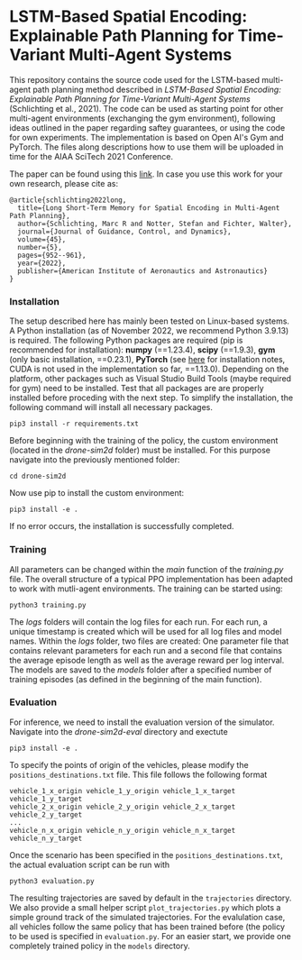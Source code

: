 # LSTM-Based Spatial Encoding: Explainable Path Planning for Time-Variant Multi-Agent Systems 
This repository contains the source code used for the LSTM-based multi-agent path planning method described in *LSTM-Based Spatial Encoding: Explainable Path Planning for Time-Variant Multi-Agent Systems* (Schlichting et al., 2021).
The code can be used as starting point for other multi-agent environments (exchanging the gym environment), following ideas outlined in the paper regarding saftey guarantees, 
or using the code for own experiments. The implementation is based on Open AI's Gym and PyTorch. The files along descriptions how to use them will be uploaded in time for the AIAA SciTech 2021 Conference.


The paper can be found using this [link](https://arc.aiaa.org/doi/10.2514/6.2021-1860). In case you use this work for your own research, please cite as:

```
@article{schlichting2022long,
  title={Long Short-Term Memory for Spatial Encoding in Multi-Agent Path Planning},
  author={Schlichting, Marc R and Notter, Stefan and Fichter, Walter},
  journal={Journal of Guidance, Control, and Dynamics},
  volume={45},
  number={5},
  pages={952--961},
  year={2022},
  publisher={American Institute of Aeronautics and Astronautics}
}
```

### Installation
The setup described here has mainly been tested on Linux-based systems. A Python installation (as of November 2022, we recommend Python 3.9.13) is required. The following Python packages are required (pip is recommended for installation): **numpy** (==1.23.4), **scipy** (==1.9.3), **gym** (only basic installation, ==0.23.1), **PyTorch** (see [here](https://pytorch.org/) for installation notes, CUDA is not used in the implementation so far, ==1.13.0). Depending on the platform, other packages such as Visual Studio Build Tools (maybe required for gym) need to be installed. Test that all packages are are properly installed before proceding with the next step. To simplify the installation, the following command will install all necessary packages.

```
pip3 install -r requirements.txt
```

Before beginning with the training of the policy, the custom environment (located in the *drone-sim2d* folder) must be installed. For this purpose navigate into the previously mentioned folder:
```
cd drone-sim2d
```
Now use pip to install the custom environment:
```
pip3 install -e .
```
If no error occurs, the installation is successfully completed.

### Training
All parameters can be changed within the *main* function of the *training.py* file. The overall structure of a typical PPO implementation has been adapted to work with mutli-agent environments. The training can be started using:
```
python3 training.py
```
The *logs* folders will contain the log files for each run. For each run, a unique timestamp is created which will be used for all log files and model names. Within the *logs* folder, two files are created: One parameter file that contains relevant parameters for each run and a second file that contains the average episode length as well as the average reward per log interval. The models are saved to the *models* folder after a specified number of training episodes (as defined in the beginning of the main function). 

### Evaluation
For inference, we need to install the evaluation version of the simulator. Navigate into the *drone-sim2d-eval* directory and exectute
```
pip3 install -e .
```
To specify the points of origin of the vehicles, please modify the `positions_destinations.txt` file. This file follows the following format
```
vehicle_1_x_origin vehicle_1_y_origin vehicle_1_x_target vehicle_1_y_target 
vehicle_2_x_origin vehicle_2_y_origin vehicle_2_x_target vehicle_2_y_target 
...
vehicle_n_x_origin vehicle_n_y_origin vehicle_n_x_target vehicle_n_y_target 
```
Once the scenario has been specified in the `positions_destinations.txt`, the actual evaluation script can be run with
```
python3 evaluation.py
```
The resulting trajectories are saved by default in the `trajectories` directory. We also provide a small helper script `plot_trajectories.py` which plots a simple ground track of the simulated trajectories. For the evalulation case, all vehicles follow the same policy that has been trained before (the policy to be used is specified in `evaluation.py`. For an easier start, we provide one completely trained policy in the `models` directory.
